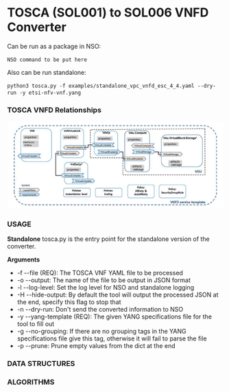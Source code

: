 # TOSCA (SOL001) to SOL006 VNFD Converter
Can be run as a package in NSO: 

    NSO command to be put here

Also can be run standalone:

    python3 tosca.py -f examples/standalone_vpc_vnfd_esc_4_4.yaml --dry-run -y etsi-nfv-vnf.yang

### TOSCA VNFD Relationships

![TOSCA VNFD Relationships](TOSCA-vnfd-relations.png)

### USAGE
**Standalone**
tosca.py is the entry point for the standalone version of the converter.



**Arguments**
- -f --file (REQ): The TOSCA VNF YAML file to be processed
- -o --output: The name of the file to be output in JSON format
- -l --log-level: Set the log level for NSO and standalone logging
- -H --hide-output: By default the tool will output the processed JSON at the end, specify this flag to stop that
- -n --dry-run: Don't send the converted information to NSO
- -y --yang-template (REQ): The given YANG specifications file for the tool to fill out
- -g --no-grouping: If there are no grouping tags in the YANG specifications file give this tag,
                  otherwise it will fail to parse the file
- -p --prune: Prune empty values from the dict at the end


### DATA STRUCTURES


### ALGORITHMS

